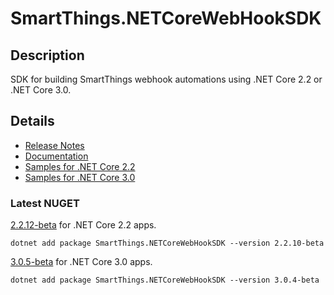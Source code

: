# SmartThings.NETCoreWebHookSDK

## Description
SDK for building SmartThings webhook automations using .NET Core 2.2 or .NET Core 3.0.

## Details
- [Release Notes](https://github.com/ianisms/SmartThings.NETCoreWebHookSDK/blob/master/docs/RELEASENOTES.md)
- [Documentation](https://ianisms.github.io/SmartThings.NETCoreWebHookSDK/)
- [Samples for .NET Core 2.2](https://github.com/ianisms/SmartThings.NETCoreWebHookSDK/tree/master/samples)
- [Samples for .NET Core 3.0](https://github.com/ianisms/SmartThings.NETCoreWebHookSDK/tree/3.0/samples)

### Latest NUGET

[2.2.12-beta](https://www.nuget.org/packages/SmartThings.NETCoreWebHookSDK/2.2.12-beta) for .NET Core 2.2 apps.

```batch
dotnet add package SmartThings.NETCoreWebHookSDK --version 2.2.10-beta
```

[3.0.5-beta](https://www.nuget.org/packages/SmartThings.NETCoreWebHookSDK/3.0.5-beta) for .NET Core 3.0 apps.

```batch
dotnet add package SmartThings.NETCoreWebHookSDK --version 3.0.4-beta
```
